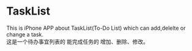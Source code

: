 TaskList
========
This is iPhone APP about TaskList(To-Do List)  which can add,delelte or change a task.  
这是一个待办事宜列表的 能完成任务的 增加、删除、修改。
